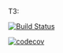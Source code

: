 ТЗ:

[![Build Status](https://app.travis-ci.com/evgenkolesman/CarAccidentApp.svg?branch=master)](https://app.travis-ci.com/github/evgenkolesman/CarAccidentApp)

[![codecov](https://codecov.io/gh/evgenkolesman/CarAccidentApp/branch/master/graph/badge.svg?token=YWKWDHCLJY)](https://codecov.io/gh/evgenkolesman/CarAccidentApp)